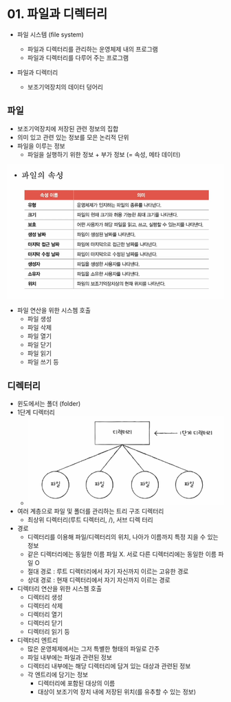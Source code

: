 # 01. 파일과 디렉터리
- 파일 시스템 (file system)
  - 파일과 디렉터리를 관리하는 운영체제 내의 프로그램
  - 파일과 디렉터리를 다루어 주는 프로그램

- 파일과 디렉터리
  - 보조기억장치의 데이터 덩어리

## 파일
- 보조기억장치에 저장된 관련 정보의 집합
- 의미 있고 관련 있는 정보를 모은 논리적 단위
- 파일을 이루는 정보
  - 파일을 실행하기 위한 정보 + 부가 정보 (= 속성, 메타 데이터)

![img.png](img.png)

- 파일 연산을 위한 시스쳄 호출
  - 파일 생성
  - 파일 삭제
  - 파일 열기
  - 파일 닫기
  - 파일 읽기
  - 파일 쓰기 등

## 디렉터리
- 윈도에서는 폴더 (folder)
- 1단계 디렉터리
  - ![img_1.png](img_1.png)
- 여러 계층으로 파일 및 폴더를 관리하는 트리 구조 디렉터리
  - 최상위 디렉터리(루트 디렉터리, /), 서브 디렉 터리
- 경로
  - 디렉터리를 이용해 파일/디렉터리의 위치, 나아가 이름까지 특정 지을 수 있는 정보
  - 같은 디렉터리에는 동일한 이름 파일 X. 서로 다른 디렉터리에는 동일한 이름 파일 O
  - 절대 경로 : 루트 디렉터리에서 자기 자신까지 이르는 고유한 경로
  - 상대 경로 : 현재 디렉터리에서 자기 자신까지 이르는 경로
- 디렉터리 연산을 위한 시스쳄 호출
  - 디렉터리 생성
  - 디렉터리 삭제
  - 디렉터리 열기
  - 디렉터리 닫기
  - 디렉터리 읽기 등
- 디렉터리 엔트리
  - 많은 운영체제에서는 그저 특별한 형태의 파일로 간주
  - 파일 내부에는 파일과 관련된 정보
  - 디렉터리 내부에는 해당 디렉터리에 담겨 있는 대상과 관련된 정보
  - 각 엔트리에 담기는 정보
    - 디렉터리에 포함된 대상의 이름
    - 대상이 보조기억 장치 내에 저장된 위치(를 유추할 수 있는 정보)